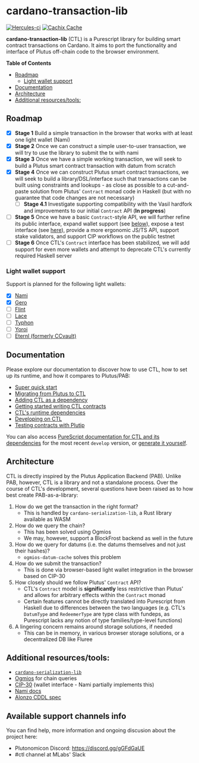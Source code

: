 # cardano-transaction-lib

[![Hercules-ci][herc badge]][herc link]
[![Cachix Cache][cachix badge]][cachix link]

[herc badge]: https://img.shields.io/badge/ci--by--hercules-green.svg
[herc link]: https://hercules-ci.com/github/Plutonomicon/cardano-transaction-lib
[cachix badge]: https://img.shields.io/badge/cachix-public_plutonomicon-blue.svg
[cachix link]: https://public-plutonomicon.cachix.org

**cardano-transaction-lib** (CTL) is a Purescript library for building smart contract transactions on Cardano. It aims to port the functionality and interface of Plutus off-chain code to the browser environment.

**Table of Contents**

- [Roadmap](#roadmap)
  - [Light wallet support](#light-wallet-support)
- [Documentation](#documentation)
- [Architecture](#architecture)
- [Additional resources/tools:](#additional-resourcestools)

## Roadmap

- [x] **Stage 1** Build a simple transaction in the browser that works with at least one light wallet (Nami)
- [x] **Stage 2** Once we can construct a simple user-to-user transaction, we will try to use the library to submit the tx with nami
- [x] **Stage 3** Once we have a simple working transaction, we will seek to build a Plutus smart contract transaction with datum from scratch
- [x] **Stage 4** Once we can construct Plutus smart contract transactions, we will seek to build a library/DSL/interface such that transactions can be built using constraints and lookups - as close as possible to a cut-and-paste solution from Plutus' `Contract` monad code in Haskell (but with no guarantee that code changes are not necessary)
  - [ ] **Stage 4.1** Investigate supporting compatibility with the Vasil hardfork and improvements to our initial `Contract` API (**In progress**)
- [ ] **Stage 5** Once we have a basic `Contract`-style API, we will further refine its public interface, expand wallet support (see [below](#light-wallet-support)), expose a test interface (see [here](doc/plutip-testing.md)), provide a more ergonomic JS/TS API, support stake validators, and support CIP workflows on the public testnet
- [ ] **Stage 6** Once CTL's `Contract` interface has been stabilized, we will add support for even more wallets and attempt to deprecate CTL's currently required Haskell server

### Light wallet support

Support is planned for the following light wallets:

- [x] [Nami](https://namiwallet.io/)
- [x] [Gero](https://gerowallet.io/)
- [ ] [Flint](https://flint-wallet.com/)
- [ ] [Lace](https://www.lace.io/)
- [ ] [Typhon](https://typhonwallet.io/)
- [ ] [Yoroi](https://yoroi-wallet.com/)
- [ ] [Eternl (formerly CCvault)](https://eternl.io/)

## Documentation

Please explore our documentation to discover how to use CTL, how to set up its runtime, and how it compares to Plutus/PAB:

- [Super quick start](./doc/getting-started.md#setting-up-a-new-project)
- [Migrating from Plutus to CTL](./doc/plutus-comparison.md)
- [Adding CTL as a dependency](./doc/ctl-as-dependency.md)
- [Getting started writing CTL contracts](./doc/getting-started.md)
- [CTL's runtime dependencies](./doc/runtime.md)
- [Developing on CTL](./doc/development.md)
- [Testing contracts with Plutip](./doc/plutip-testing.md)

You can also access [PureScript documentation for CTL and its dependencies](https://plutonomicon.github.io/cardano-transaction-lib/) for the most recent `develop` version, or [generate it yourself](./doc/development.md#generating-ps-documentation).

## Architecture

CTL is directly inspired by the Plutus Application Backend (PAB). Unlike PAB, however, CTL is a library and not a standalone process. Over the course of CTL's development, several questions have been raised as to how best create PAB-as-a-library:

1. How do we get the transaction in the right format?
   - This is handled by `cardano-serialization-lib`, a Rust library available as WASM
2. How do we query the chain?
   - This has been solved using Ogmios
   - We may, however, support a BlockFrost backend as well in the future
3. How do we query for datums (i.e. the datums themselves and not just their hashes)?
   - `ogmios-datum-cache` solves this problem
4. How do we submit the transaction?
   - This is done via browser-based light wallet integration in the browser based on CIP-30
5. How closely should we follow Plutus' `Contract` API?
   - CTL's `Contract` model is **significantly** less restrictive than Plutus' and allows for arbitrary effects within the `Contract` monad
   - Certain features cannot be directly translated into Purescript from Haskell due to differences between the two languages (e.g. CTL's `DatumType` and `RedeemerType` are type class with fundeps, as Purescript lacks any notion of type families/type-level functions)
6. A lingering concern remains around storage solutions, if needed
   - This can be in memory, in various browser storage solutions, or a decentralized DB like Fluree

## Additional resources/tools:

- [`cardano-serialization-lib`](https://github.com/Emurgo/cardano-serialization-lib/)
- [Ogmios](https://ogmios.dev) for chain queries
- [CIP-30](https://github.com/cardano-foundation/CIPs/tree/master/CIP-0030) (wallet interface - Nami partially implements this)
- [Nami docs](https://github.com/Berry-Pool/nami-wallet)
- [Alonzo CDDL spec](https://github.com/input-output-hk/cardano-ledger/blob/0738804155245062f05e2f355fadd1d16f04cd56/alonzo/impl/cddl-files/alonzo.cddl)

## Available support channels info

You can find help, more information and ongoing discusion about the project here:

- Plutonomicon Discord: https://discord.gg/gGFdGaUE
- #ctl channel at MLabs' Slack
